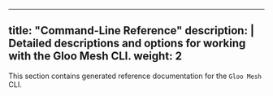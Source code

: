 
---
title: "Command-Line Reference"
description: | 
  Detailed descriptions and options for working with the Gloo Mesh CLI. 
weight: 2
---

This section contains generated reference documentation for the `Gloo Mesh` CLI.

